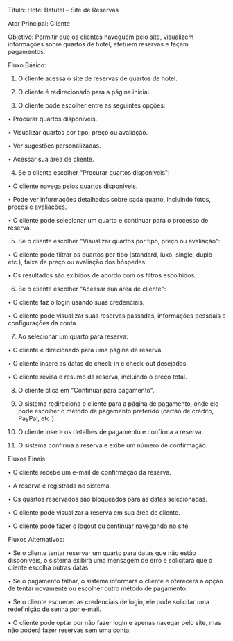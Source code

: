 Título: Hotel Batutel – Site de Reservas

Ator Principal: Cliente

Objetivo: Permitir que os clientes naveguem pelo site, visualizem informações sobre quartos de hotel, efetuem reservas e façam pagamentos.

Fluxo Básico:

1.	O cliente acessa o site de reservas de quartos de hotel.

2.	O cliente é redirecionado para a página inicial.

3.	O cliente pode escolher entre as seguintes opções:

•	Procurar quartos disponíveis.

•	Visualizar quartos por tipo, preço ou avaliação.

•	Ver sugestões personalizadas.

•	Acessar sua área de cliente.

4.	Se o cliente escolher "Procurar quartos disponíveis":

•	O cliente navega pelos quartos disponíveis.

•	Pode ver informações detalhadas sobre cada quarto, incluindo fotos, preços e avaliações.

•	O cliente pode selecionar um quarto e continuar para o processo de reserva.

5.	Se o cliente escolher "Visualizar quartos por tipo, preço ou avaliação":

•	O cliente pode filtrar os quartos por tipo (standard, luxo, single, duplo etc.), faixa de preço ou avaliação dos hóspedes.

•	Os resultados são exibidos de acordo com os filtros escolhidos.

6.	Se o cliente escolher "Acessar sua área de cliente":

•	O cliente faz o login usando suas credenciais.

•	O cliente pode visualizar suas reservas passadas, informações pessoais e configurações da conta.

7.	Ao selecionar um quarto para reserva:

•	O cliente é direcionado para uma página de reserva.

•	O cliente insere as datas de check-in e check-out desejadas.

•	O cliente revisa o resumo da reserva, incluindo o preço total.

8.	O cliente clica em "Continuar para pagamento".

9.	O sistema redireciona o cliente para a página de pagamento, onde ele pode escolher o método de pagamento preferido (cartão de crédito, PayPal, etc.).

10.	O cliente insere os detalhes de pagamento e confirma a reserva.

11.	O sistema confirma a reserva e exibe um número de confirmação.

Fluxos Finais

•	O cliente recebe um e-mail de confirmação da reserva.

•	A reserva é registrada no sistema.

•	Os quartos reservados são bloqueados para as datas selecionadas.

•	O cliente pode visualizar a reserva em sua área de cliente.

•	O cliente pode fazer o logout ou continuar navegando no site.

Fluxos Alternativos:

•	Se o cliente tentar reservar um quarto para datas que não estão disponíveis, o sistema exibirá uma mensagem de erro e solicitará que o cliente escolha outras datas.

•	Se o pagamento falhar, o sistema informará o cliente e oferecerá a opção de tentar novamente ou escolher outro método de pagamento.


•	Se o cliente esquecer as credenciais de login, ele pode solicitar uma redefinição de senha por e-mail.

•	O cliente pode optar por não fazer login e apenas navegar pelo site, mas não poderá fazer reservas sem uma conta.
